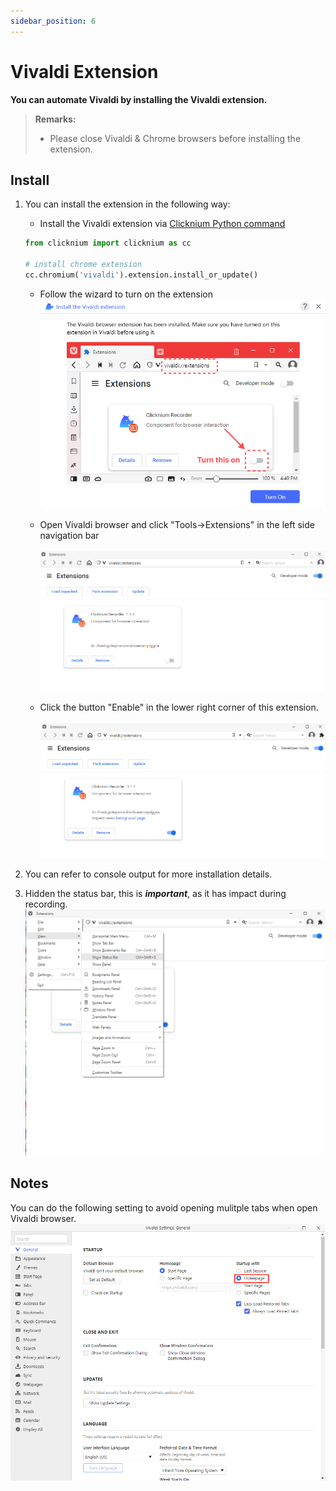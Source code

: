 ```yaml
---
sidebar_position: 6
---
```

# Vivaldi Extension

**You can automate Vivaldi by installing the Vivaldi extension.**

> **Remarks:**
>
>- Please close Vivaldi & Chrome browsers before installing the extension.

## Install

1. You can install the extension in the following way:  
    - Install the Vivaldi extension via [Clicknium Python command](./../../references/python/webdriver/webextension/webextension.md)

    ```python
    from clicknium import clicknium as cc

    # install chrome extension
    cc.chromium('vivaldi').extension.install_or_update()
    ```
    - Follow the wizard to turn on the extension
    ![vivaldi turn on](../../img/vivaldi_turnon.png)

    - Open Vivaldi browser and click "Tools->Extensions" in the left side navigation bar  
    &emsp;&emsp;![Vivaldi extension page](../../img/vivaldi_extension_off.png)   
    - Click the button "Enable" in the lower right corner of this extension.  
    &emsp;&emsp;![Vivaldi extension page](../../img/vivaldi_extension.png)

2. You can refer to console output for more installation details.
3. Hidden the status bar, this is ***important***, as it has impact during recording.
&emsp;&emsp;![Vivaldi extension page](../../img/vivaldi_hidden_statusbar.png)

## Notes
You can do the following setting to avoid opening mulitple tabs when open Vivaldi browser.
&emsp;&emsp;![Vivaldi extension page](../../img/vivaldi_getstarted.png)

